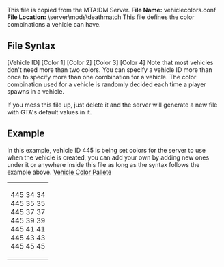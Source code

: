This file is copied from the MTA:DM Server.
**File Name:** vehiclecolors.conf
**File Location:** <MTAPath>\\server\\mods\\deathmatch
This file defines the color combinations a vehicle can have.

File Syntax
-----------

\[Vehicle ID\] \[Color 1\] \[Color 2\] \[Color 3\] \[Color 4\]
Note that most vehicles don't need more than two colors. You can specify a vehicle ID more than once to specify more than one combination for a vehicle. The color combination used for a vehicle is randomly decided each time a player spawns in a vehicle.

If you mess this file up, just delete it and the server will generate a new file with GTA's default values in it.

Example
-------

In this example, vehicle ID 445 is being set colors for the server to use when the vehicle is created, you can add your own by adding new ones under it or anywhere inside this file as long as the syntax follows the example above.
[Vehicle Color Pallete](/docs/Vehicle_Colors.md "wikilink")

<table>
<tbody>
<tr class="odd">
<td><center>
<p>445 34 34<br />
445 35 35<br />
445 37 37<br />
445 39 39<br />
445 41 41<br />
445 43 43<br />
445 45 45<br />
</p>
</center></td>
</tr>
</tbody>
</table>
